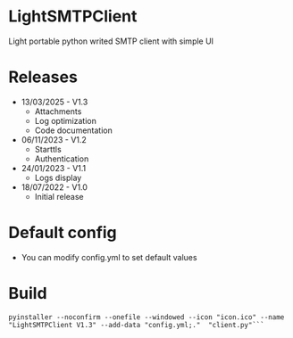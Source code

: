 # LightSMTPClient
Light portable python writed SMTP client with simple UI

# Releases
- 13/03/2025 - V1.3
  - Attachments
  - Log optimization
  - Code documentation
- 06/11/2023 - V1.2
  - Starttls
  - Authentication
- 24/01/2023 - V1.1
  - Logs display
- 18/07/2022 - V1.0
  - Initial release

# Default config
- You can modify config.yml to set default values

# Build
```shell
pyinstaller --noconfirm --onefile --windowed --icon "icon.ico" --name "LightSMTPClient V1.3" --add-data "config.yml;."  "client.py"```
